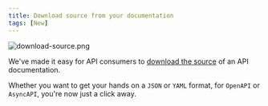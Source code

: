 ```yaml
---
title: Download source from your documentation
tags: [New]
---
```


![download-source.png](/files/changelog/download-source.png)

We've made it easy for API consumers to [download the source](https://developers.bump.sh/) of an API documentation.

Whether you want to get your hands on a `JSON` or `YAML` format, for `OpenAPI` or `AsyncAPI`, you're now just a click away.
